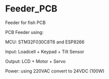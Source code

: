 # Feeder_PCB
Feeder for fish PCB

PCB Feeder using:

  MCU: STM32F030C8T6 and ESP8266
  
  Input: Loadcell + Keypad + Tilt Sensor
  
  Output: LCD + Motor + Servo
  
  Power: using 220VAC convert to 24VDC (100W)
